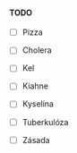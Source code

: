 #### TODO

- [ ] Pizza

- [ ] Cholera

- [ ] Kel

- [ ] Kiahne

- [ ] Kyselina

- [ ] Tuberkulóza

- [ ] Zásada